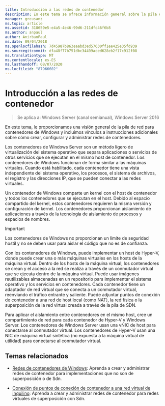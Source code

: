 ```yaml
---
title: Introducción a las redes de contenedor
description: En este tema se ofrece información general sobre la pila de red para contenedores de Windows e incluye vínculos a instrucciones adicionales sobre la creación, configuración y administración de redes de contenedor.
manager: grcusanz
ms.topic: article
ms.assetid: 318659e5-e4a5-4e46-99d6-211dfc46f6b8
ms.author: anpaul
author: AnirbanPaul
ms.date: 09/04/2018
ms.openlocfilehash: 7d45987b863eaabd3ed57630ff1ee425e35fd939
ms.sourcegitcommit: dfa48f77b751dbc34409aced628eb2f17c912f08
ms.translationtype: MT
ms.contentlocale: es-ES
ms.lasthandoff: 08/07/2020
ms.locfileid: "87966602"
---
```

# <a name="container-networking-overview"></a>Introducción a las redes de contenedor

>Se aplica a: Windows Server (canal semianual), Windows Server 2016

En este tema, le proporcionamos una visión general de la pila de red para contenedores de Windows y incluimos vínculos a instrucciones adicionales sobre cómo crear, configurar y administrar redes de contenedores.

Los contenedores de Windows Server son un método ligero de virtualización del sistema operativo que separa aplicaciones o servicios de otros servicios que se ejecutan en el mismo host de contenedor. Los contenedores de Windows funcionan de forma similar a las máquinas virtuales. Cuando está habilitado, cada contenedor tiene una vista independiente del sistema operativo, los procesos, el sistema de archivos, el registro y las direcciones IP, que se pueden conectar a las redes virtuales.

Un contenedor de Windows comparte un kernel con el host de contenedor y todos los contenedores que se ejecutan en el host. Debido al espacio compartido del kernel, estos contenedores requieren la misma versión y configuración de kernel. Los contenedores proporcionan aislamiento de aplicaciones a través de la tecnología de aislamiento de procesos y espacios de nombres.

>[!IMPORTANT]
>Los contenedores de Windows no proporcionan un límite de seguridad hostil y no se deben usar para aislar el código que no es de confianza.

Con los contenedores de Windows, puede implementar un host de Hyper-V, donde puede crear una o más máquinas virtuales en los hosts de la máquina virtual. Dentro de los hosts de la máquina virtual, los contenedores se crean y el acceso a la red se realiza a través de un conmutador virtual que se ejecuta dentro de la máquina virtual. Puede usar imágenes reutilizables almacenadas en un repositorio para implementar el sistema operativo y los servicios en contenedores. Cada contenedor tiene un adaptador de red virtual que se conecta a un conmutador virtual, reenviando el tráfico entrante y saliente. Puede adjuntar puntos de conexión de contenedor a una red de host local (como NAT), la red física o la superposición de la red virtual creada a través de la pila de SDN.

Para aplicar el aislamiento entre contenedores en el mismo host, cree un compartimiento de red para cada contenedor de Hyper-V y Windows Server. Los contenedores de Windows Server usan una vNIC de host para conectarse al conmutador virtual. Los contenedores de Hyper-V usan una NIC de máquina virtual sintética (no expuesta a la máquina virtual de utilidad) para conectarse al conmutador virtual.

## <a name="related-topics"></a>Temas relacionados

- [Redes de contenedores de Windows](https://docs.microsoft.com/virtualization/windowscontainers/container-networking/architecture): Aprenda a crear y administrar redes de contenedor para implementaciones que no son de superposición o de Sdn.

- [Conexión de puntos de conexión de contenedor a una red virtual de inquilino](../../manage/Connect-container-endpoints-to-a-Tenant-Virtual-Network.md): Aprenda a crear y administrar redes de contenedor para redes virtuales de superposición con Sdn.